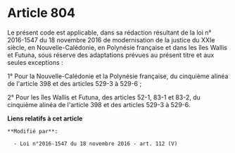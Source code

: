 # Article 804

Le présent code est applicable, dans sa rédaction résultant de la loi n° 2016-1547 du 18 novembre 2016 de modernisation de la
justice du XXIe siècle, en Nouvelle-Calédonie, en Polynésie française et dans les îles Wallis et Futuna, sous réserve des
adaptations prévues au présent titre et aux seules exceptions :

1° Pour la Nouvelle-Calédonie et la Polynésie française, du cinquième alinéa de l'article 398 et des articles 529-3 à 529-6 ;

2° Pour les îles Wallis et Futuna, des articles 52-1, 83-1 et 83-2, du cinquième alinéa de l'article 398 et des articles
529-3 à 529-6.

**Liens relatifs à cet article**

	**Modifié par**:

	  - Loi n°2016-1547 du 18 novembre 2016 - art. 112 (V)

